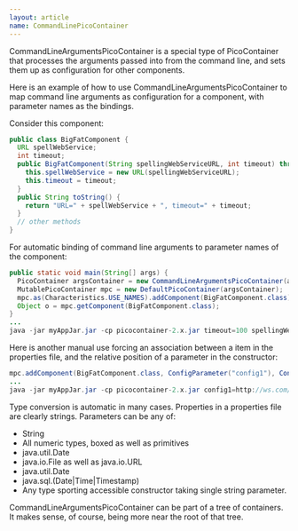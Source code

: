 ```yaml
---
layout: article
name: CommandLinePicoContainer
---
```


CommandLineArgumentsPicoContainer is a special type of PicoContainer that processes the arguments passed into from the command line, and sets them up as configuration for other components.

Here is an example of how to use CommandLineArgumentsPicoContainer to map command line arguments as configuration for a component, with parameter names as the bindings.

Consider this component:

```java
public class BigFatComponent { 
  URL spellWebService; 
  int timeout;
  public BigFatComponent(String spellingWebServiceURL, int timeout) throws MalformedURLExeption {
    this.spellWebService = new URL(spellingWebServiceURL); 
    this.timeout = timeout;
  }
  public String toString() { 
    return "URL=" + spellWebService + ", timeout=" + timeout; 
  } 
  // other methods 
}
```

For automatic binding of command line arguments to parameter names of the component:

```java
public static void main(String[] args) { 
  PicoContainer argsContainer = new CommandLineArgumentsPicoContainer(args); 
  MutablePicoContainer mpc = new DefaultPicoContainer(argsContainer); 
  mpc.as(Characteristics.USE_NAMES).addComponent(BigFatComponent.class); 
  Object o = mpc.getComponent(BigFatComponent.class); 
} 
... 
java -jar myAppJar.jar -cp picocontainer-2.x.jar timeout=100 spellingWebServiceURL=http://ws.com/someService.wsdl
```

Here is another manual use forcing an association between a item in the properties file, and the relative 
position of a parameter in the constructor:

```java
mpc.addComponent(BigFatComponent.class, ConfigParameter("config1"), ConfigParameter("moreConfig"));
...
java -jar myAppJar.jar -cp picocontainer-2.x.jar config1=http://ws.com/someService.wsd moreConfig=100
```

Type conversion is automatic in many cases. Properties in a properties file are clearly strings. Parameters can be any of:

-   String
-   All numeric types, boxed as well as primitives
-   java.util.Date
-   java.io.File as well as java.io.URL
-   java.util.Date
-   java.sql.(Date|Time|Timestamp)
-   Any type sporting accessible constructor taking single string parameter.

CommandLineArgumentsPicoContainer can be part of a tree of containers. It makes sense, of course, being more 
near the root of that tree.
